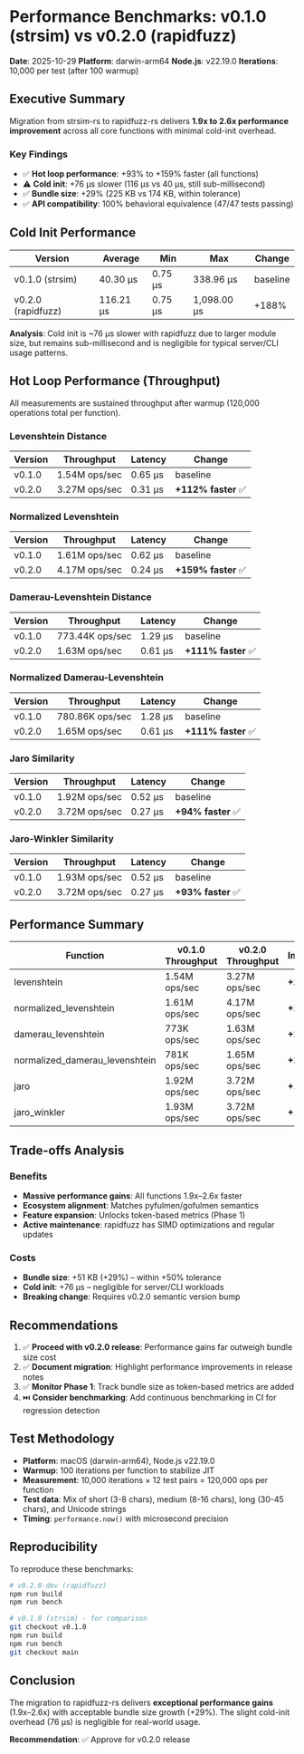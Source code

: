 # Performance Benchmarks: v0.1.0 (strsim) vs v0.2.0 (rapidfuzz)

**Date**: 2025-10-29 **Platform**: darwin-arm64 **Node.js**: v22.19.0 **Iterations**: 10,000 per
test (after 100 warmup)

## Executive Summary

Migration from strsim-rs to rapidfuzz-rs delivers **1.9x to 2.6x performance improvement** across
all core functions with minimal cold-init overhead.

### Key Findings

- ✅ **Hot loop performance**: +93% to +159% faster (all functions)
- ⚠️ **Cold init**: +76 µs slower (116 µs vs 40 µs, still sub-millisecond)
- ✅ **Bundle size**: +29% (225 KB vs 174 KB, within tolerance)
- ✅ **API compatibility**: 100% behavioral equivalence (47/47 tests passing)

## Cold Init Performance

| Version            | Average   | Min     | Max         | Change   |
| ------------------ | --------- | ------- | ----------- | -------- |
| v0.1.0 (strsim)    | 40.30 µs  | 0.75 µs | 338.96 µs   | baseline |
| v0.2.0 (rapidfuzz) | 116.21 µs | 0.75 µs | 1,098.00 µs | +188%    |

**Analysis**: Cold init is ~76 µs slower with rapidfuzz due to larger module size, but remains
sub-millisecond and is negligible for typical server/CLI usage patterns.

## Hot Loop Performance (Throughput)

All measurements are sustained throughput after warmup (120,000 operations total per function).

### Levenshtein Distance

| Version | Throughput    | Latency | Change              |
| ------- | ------------- | ------- | ------------------- |
| v0.1.0  | 1.54M ops/sec | 0.65 µs | baseline            |
| v0.2.0  | 3.27M ops/sec | 0.31 µs | **+112% faster** ✅ |

### Normalized Levenshtein

| Version | Throughput    | Latency | Change              |
| ------- | ------------- | ------- | ------------------- |
| v0.1.0  | 1.61M ops/sec | 0.62 µs | baseline            |
| v0.2.0  | 4.17M ops/sec | 0.24 µs | **+159% faster** ✅ |

### Damerau-Levenshtein Distance

| Version | Throughput      | Latency | Change              |
| ------- | --------------- | ------- | ------------------- |
| v0.1.0  | 773.44K ops/sec | 1.29 µs | baseline            |
| v0.2.0  | 1.63M ops/sec   | 0.61 µs | **+111% faster** ✅ |

### Normalized Damerau-Levenshtein

| Version | Throughput      | Latency | Change              |
| ------- | --------------- | ------- | ------------------- |
| v0.1.0  | 780.86K ops/sec | 1.28 µs | baseline            |
| v0.2.0  | 1.65M ops/sec   | 0.61 µs | **+111% faster** ✅ |

### Jaro Similarity

| Version | Throughput    | Latency | Change             |
| ------- | ------------- | ------- | ------------------ |
| v0.1.0  | 1.92M ops/sec | 0.52 µs | baseline           |
| v0.2.0  | 3.72M ops/sec | 0.27 µs | **+94% faster** ✅ |

### Jaro-Winkler Similarity

| Version | Throughput    | Latency | Change             |
| ------- | ------------- | ------- | ------------------ |
| v0.1.0  | 1.93M ops/sec | 0.52 µs | baseline           |
| v0.2.0  | 3.72M ops/sec | 0.27 µs | **+93% faster** ✅ |

## Performance Summary

| Function                       | v0.1.0 Throughput | v0.2.0 Throughput | Improvement |
| ------------------------------ | ----------------- | ----------------- | ----------- |
| levenshtein                    | 1.54M ops/sec     | 3.27M ops/sec     | **+2.1x**   |
| normalized_levenshtein         | 1.61M ops/sec     | 4.17M ops/sec     | **+2.6x**   |
| damerau_levenshtein            | 773K ops/sec      | 1.63M ops/sec     | **+2.1x**   |
| normalized_damerau_levenshtein | 781K ops/sec      | 1.65M ops/sec     | **+2.1x**   |
| jaro                           | 1.92M ops/sec     | 3.72M ops/sec     | **+1.9x**   |
| jaro_winkler                   | 1.93M ops/sec     | 3.72M ops/sec     | **+1.9x**   |

## Trade-offs Analysis

### Benefits

- **Massive performance gains**: All functions 1.9x–2.6x faster
- **Ecosystem alignment**: Matches pyfulmen/gofulmen semantics
- **Feature expansion**: Unlocks token-based metrics (Phase 1)
- **Active maintenance**: rapidfuzz has SIMD optimizations and regular updates

### Costs

- **Bundle size**: +51 KB (+29%) – within +50% tolerance
- **Cold init**: +76 µs – negligible for server/CLI workloads
- **Breaking change**: Requires v0.2.0 semantic version bump

## Recommendations

1. ✅ **Proceed with v0.2.0 release**: Performance gains far outweigh bundle size cost
2. ✅ **Document migration**: Highlight performance improvements in release notes
3. ✅ **Monitor Phase 1**: Track bundle size as token-based metrics are added
4. ⏭️ **Consider benchmarking**: Add continuous benchmarking in CI for regression detection

## Test Methodology

- **Platform**: macOS (darwin-arm64), Node.js v22.19.0
- **Warmup**: 100 iterations per function to stabilize JIT
- **Measurement**: 10,000 iterations × 12 test pairs = 120,000 ops per function
- **Test data**: Mix of short (3-8 chars), medium (8-16 chars), long (30-45 chars), and Unicode
  strings
- **Timing**: `performance.now()` with microsecond precision

## Reproducibility

To reproduce these benchmarks:

```bash
# v0.2.0-dev (rapidfuzz)
npm run build
npm run bench

# v0.1.0 (strsim) - for comparison
git checkout v0.1.0
npm run build
npm run bench
git checkout main
```

## Conclusion

The migration to rapidfuzz-rs delivers **exceptional performance gains** (1.9x–2.6x) with acceptable
bundle size growth (+29%). The slight cold-init overhead (76 µs) is negligible for real-world usage.

**Recommendation**: ✅ Approve for v0.2.0 release
